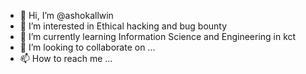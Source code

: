 - 👋 Hi, I’m @ashokallwin
- 👀 I’m interested in Ethical hacking and bug bounty
- 🌱 I’m currently learning Information Science and Engineering in kct
- 💞️ I’m looking to collaborate on ...
- 📫 How to reach me ...

<!---
ashokallwin/ashokallwin is a ✨ special ✨ repository because its `README.md` (this file) appears on your GitHub profile.
You can click the Preview link to take a look at your changes.
--->
